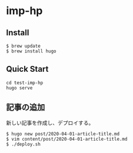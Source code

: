 # imp-hp

## Install
```
$ brew update
$ brew install hugo
```

## Quick Start
```
cd test-imp-hp
hugo serve
```

## 記事の追加

新しい記事を作成し、デプロイする。

```
$ hugo new post/2020-04-01-article-title.md
$ vim content/post/2020-04-01-article-title.md
$ ./deploy.sh
```
